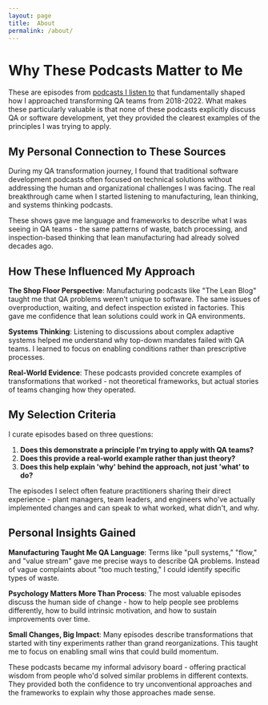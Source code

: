 ```yaml
---
layout: page
title:  About
permalink: /about/
---
```


# Why These Podcasts Matter to Me

These are episodes from [podcasts I listen to][1] that fundamentally shaped how I approached transforming QA teams from 2018-2022. What makes these particularly valuable is that none of these podcasts explicitly discuss QA or software development, yet they provided the clearest examples of the principles I was trying to apply.

## My Personal Connection to These Sources

During my QA transformation journey, I found that traditional software development podcasts often focused on technical solutions without addressing the human and organizational challenges I was facing. The real breakthrough came when I started listening to manufacturing, lean thinking, and systems thinking podcasts.

These shows gave me language and frameworks to describe what I was seeing in QA teams - the same patterns of waste, batch processing, and inspection-based thinking that lean manufacturing had already solved decades ago.

## How These Influenced My Approach

**The Shop Floor Perspective**: Manufacturing podcasts like "The Lean Blog" taught me that QA problems weren't unique to software. The same issues of overproduction, waiting, and defect inspection existed in factories. This gave me confidence that lean solutions could work in QA environments.

**Systems Thinking**: Listening to discussions about complex adaptive systems helped me understand why top-down mandates failed with QA teams. I learned to focus on enabling conditions rather than prescriptive processes.

**Real-World Evidence**: These podcasts provided concrete examples of transformations that worked - not theoretical frameworks, but actual stories of teams changing how they operated.

## My Selection Criteria

I curate episodes based on three questions:
1. **Does this demonstrate a principle I'm trying to apply with QA teams?**
2. **Does this provide a real-world example rather than just theory?**
3. **Does this help explain 'why' behind the approach, not just 'what' to do?**

The episodes I select often feature practitioners sharing their direct experience - plant managers, team leaders, and engineers who've actually implemented changes and can speak to what worked, what didn't, and why.

## Personal Insights Gained

**Manufacturing Taught Me QA Language**: Terms like "pull systems," "flow," and "value stream" gave me precise ways to describe QA problems. Instead of vague complaints about "too much testing," I could identify specific types of waste.

**Psychology Matters More Than Process**: The most valuable episodes discuss the human side of change - how to help people see problems differently, how to build intrinsic motivation, and how to sustain improvements over time.

**Small Changes, Big Impact**: Many episodes describe transformations that started with tiny experiments rather than grand reorganizations. This taught me to focus on enabling small wins that could build momentum.

These podcasts became my informal advisory board - offering practical wisdom from people who'd solved similar problems in different contexts. They provided both the confidence to try unconventional approaches and the frameworks to explain why those approaches made sense.

[1]: /sheepdogblog/books/